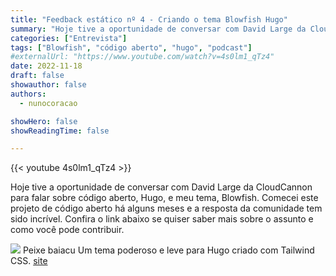 ```yaml
---
title: "Feedback estático nº 4 - Criando o tema Blowfish Hugo"
summary: "Hoje tive a oportunidade de conversar com David Large da CloudCannon para falar sobre código aberto, Hugo, e meu tema, Blowfish."
categories: ["Entrevista"]
tags: ["Blowfish", "código aberto", "hugo", "podcast"]
#externalUrl: "https://www.youtube.com/watch?v=4s0lm1_qTz4"
date: 2022-11-18
draft: false
showauthor: false
authors:
  - nunocoracao

showHero: false
showReadingTime: false

---
```

{{< youtube 4s0lm1_qTz4 >}}

Hoje tive a oportunidade de conversar com David Large da CloudCannon para falar sobre código aberto, Hugo, e meu tema, Blowfish. Comecei este projeto de código aberto há alguns meses e a resposta da comunidade tem sido incrível. Confira o link abaixo se quiser saber mais sobre o assunto e como você pode contribuir.


<tabela>
    <corpo>
         <tr>
            <td><img class="customEntitityAlbum" style="background-color:transparent" src="blowfish_logo.png"/></td>
            <td>Peixe baiacu</td>
            <td>Um tema poderoso e leve para Hugo criado com Tailwind CSS.</td>
            <td><a target="_blank" href="https://nunocoracao.github.io/blowfish/">site</a></td>
        </tr>
    </tbody>
</tabela>